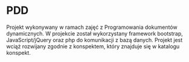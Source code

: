 # PDD
Projekt wykonywany w ramach zajęć z Programowania dokumentów dynamicznych.
W projekcie został wykorzystany framework bootstrap, JavaScript/jQuery oraz php do komunikacji z bazą danych.
Projekt jest wciąż rozwijany zgodnie z konspektem, który znajduje się w katalogu konspekt.
